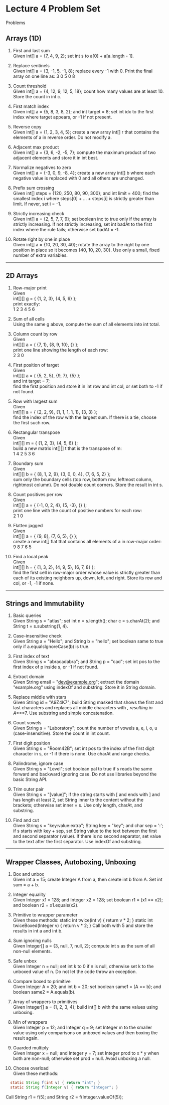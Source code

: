 # Lecture 4 Problem Set

Problems

## Arrays (1D)

1. First and last sum<br>
Given int[] a = {7, 4, 9, 2}; set int s to a[0] + a[a.length - 1].

2. Replace sentinels<br>
Given int[] a = {3, -1, 5, -1, 8}; replace every -1 with 0. Print the final array on one line as:
3 0 5 0 8

3. Count threshold<br>
Given int[] a = {4, 12, 9, 12, 5, 18}; count how many values are at least 10. Store the count in int c.

4. First match index<br>
Given int[] a = {5, 8, 3, 8, 2}; and int target = 8; set int idx to the first index where target appears, or -1 if not present.

5. Reverse copy<br>
Given int[] a = {1, 2, 3, 4, 5}; create a new array int[] r that contains the elements of a in reverse order. Do not modify a.

6. Adjacent max product<br>
Given int[] a = {3, 6, -2, -5, 7}; compute the maximum product of two adjacent elements and store it in int best.

7. Normalize negatives to zero<br>
Given int[] a = {-3, 0, 9, -8, 4}; create a new array int[] b where each negative value is replaced with 0 and all others are unchanged.

8. Prefix sum crossing<br>
Given int[] steps = {120, 250, 80, 90, 300}; and int limit = 400; find the smallest index i where steps[0] + ... + steps[i] is strictly greater than limit. If never, set i = -1.

9. Strictly increasing check<br>
Given int[] a = {2, 5, 7, 7, 9}; set boolean inc to true only if the array is strictly increasing. If not strictly increasing, set int badAt to the first index where the rule fails; otherwise set badAt = -1.

10. Rotate right by one in place<br>
Given int[] a = {10, 20, 30, 40}; rotate the array to the right by one position in place so it becomes {40, 10, 20, 30}. Use only a small, fixed number of extra variables.

---

## 2D Arrays

1. Row-major print<br>
Given<br>
int[][] g = {
  {1, 2, 3},
  {4, 5, 6}
};<br>
print exactly:<br>
1 2 3
4 5 6

2. Sum of all cells<br>
Using the same g above, compute the sum of all elements into int total.

3. Column count by row<br>
Given<br>
int[][] a = {
  {7, 1},
  {8, 9, 10},
  {}
};<br>
print one line showing the length of each row:<br>
2 3 0

4. First position of target<br>
Given<br>
int[][] a = {
  {5, 2, 5},
  {9, 7},
  {5}
};<br>
and int target = 7;<br>
find the first position and store it in int row and int col, or set both to -1 if not found.

5. Row with largest sum<br>
Given<br>
int[][] a = {
  {2, 2, 9},
  {1, 1, 1, 1, 1},
  {3, 3}
};<br>
find the index of the row with the largest sum. If there is a tie, choose the first such row.

6. Rectangular transpose<br>
Given<br>
int[][] m = {
  {1, 2, 3},
  {4, 5, 6}
};<br>
build a new matrix int[][] t that is the transpose of m:<br>
1 4
2 5
3 6

7. Boundary sum<br>
Given<br>
int[][] b = {
  {8, 1, 2, 9},
  {3, 0, 0, 4},
  {7, 6, 5, 2}
};<br>
sum only the boundary cells (top row, bottom row, leftmost column, rightmost column). Do not double count corners. Store the result in int s.

8. Count positives per row<br>
Given<br>
int[][] a = {
  {-1, 0, 2, 4},
  {5, -3},
  {}
};<br>
print one line with the count of positive numbers for each row:<br>
2 1 0

9. Flatten jagged<br>
Given<br>
int[][] a = {
  {9, 8},
  {7, 6, 5},
  {}
};<br>
create a new int[] flat that contains all elements of a in row-major order:<br>
9 8 7 6 5

10. Find a local peak<br>
Given<br>
int[][] h = {
  {1, 3, 2},
  {4, 9, 5},
  {6, 7, 8}
};<br>
find the first cell in row-major order whose value is strictly greater than each of its existing neighbors up, down, left, and right. Store its row and col, or -1, -1 if none.

---

## Strings and Immutability

1. Basic queries<br>
Given String s = "atlas"; set int n = s.length(); char c = s.charAt(2); and String t = s.substring(1, 4).

2. Case-insensitive check<br>
Given String a = "Hello"; and String b = "hello"; set boolean same to true only if a.equalsIgnoreCase(b) is true.

3. First index of text<br>
Given String s = "abracadabra"; and String p = "cad"; set int pos to the first index of p inside s, or -1 if not found.

4. Extract domain<br>
Given String email = "dev@example.org"; extract the domain "example.org" using indexOf and substring. Store it in String domain.

5. Replace middle with stars<br>
Given String id = "A9Z4K7"; build String masked that shows the first and last characters and replaces all middle characters with *, resulting in A****7. Use substring and simple concatenation.

6. Count vowels<br>
Given String s = "Laboratory"; count the number of vowels a, e, i, o, u (case-insensitive). Store the count in int count.

7. First digit position<br>
Given String s = "Room42B"; set int pos to the index of the first digit character in s, or -1 if there is none. Use charAt and range checks.

8. Palindrome, ignore case<br>
Given String s = "Level"; set boolean pal to true if s reads the same forward and backward ignoring case. Do not use libraries beyond the basic String API.

9. Trim outer pair<br>
Given String s = "[value]"; if the string starts with [ and ends with ] and has length at least 2, set String inner to the content without the brackets; otherwise set inner = s. Use only length, charAt, and substring.

10. Find and cut<br>
Given String s = "key:value:extra"; String key = "key"; and char sep = ':'; if s starts with key + sep, set String value to the text between the first and second separator (value). If there is no second separator, set value to the text after the first separator. Use indexOf and substring.

---

## Wrapper Classes, Autoboxing, Unboxing

1. Box and unbox<br>
Given int a = 15; create Integer A from a, then create int b from A. Set int sum = a + b.

2. Integer equality<br>
Given Integer x1 = 128; and Integer x2 = 128; set boolean r1 = (x1 == x2); and boolean r2 = x1.equals(x2).

3. Primitive to wrapper parameter<br>
Given these methods:
static int twice(int v) { return v * 2; }
static int twiceBoxed(Integer v) { return v * 2; }
Call both with 5 and store the results in int a and int b.

4. Sum ignoring nulls<br>
Given Integer[] a = {3, null, 7, null, 2}; compute int s as the sum of all non-null elements.

5. Safe unbox<br>
Given Integer n = null; set int k to 0 if n is null, otherwise set k to the unboxed value of n. Do not let the code throw an exception.

6. Compare boxed to primitive<br>
Given Integer A = 20; and int b = 20; set boolean same1 = (A == b); and boolean same2 = A.equals(b).

7. Array of wrappers to primitives<br>
Given Integer[] a = {1, 2, 3, 4}; build int[] b with the same values using unboxing.

8. Min of wrappers<br>
Given Integer p = 12; and Integer q = 9; set Integer m to the smaller value using only comparisons on unboxed values and then boxing the result again.

9. Guarded multiply<br>
Given Integer x = null; and Integer y = 7; set Integer prod to x * y when both are non-null; otherwise set prod = null. Avoid unboxing a null.

10. Choose overload<br>
Given these methods:<br>
```java
  static String f(int v) { return "int"; }
  static String f(Integer v) { return "Integer"; }
```
Call String r1 = f(5); and String r2 = f(Integer.valueOf(5));
